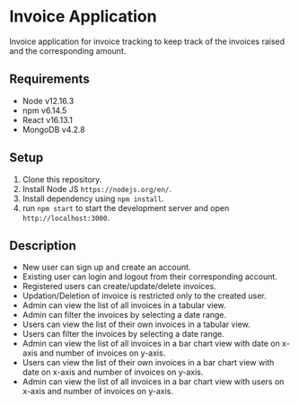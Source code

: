 
# Invoice Application

Invoice application for invoice tracking to keep track of the invoices raised and the corresponding amount.

## Requirements

- Node v12.16.3 
- npm v6.14.5
- React v16.13.1
- MongoDB v4.2.8

## Setup

1. Clone this repository.
2. Install Node JS `https://nodejs.org/en/`.
3. Install dependency using `npm install`.
4. run `npm start` to start the development server and open `http://localhost:3000`.

## Description

- New user can sign up and create an account.
- Existing user can login and logout from their corresponding account.
- Registered users can create/update/delete invoices.
- Updation/Deletion of invoice is restricted only to the created user.
- Admin can view the list of all invoices in a tabular view. 
- Admin can filter the invoices by selecting a date range. 
- Users can view the list of their own invoices in a tabular view.
- Users can filter the invoices by selecting a date range.
- Admin can view the list of all invoices in a bar chart view with date on x-axis and number of invoices on y-axis.
- Users can view the list of their own invoices in a bar chart view with date on x-axis and number of invoices on y-axis.
- Admin can view the list of all invoices in a bar chart view with users on x-axis and number of invoices on y-axis. 

